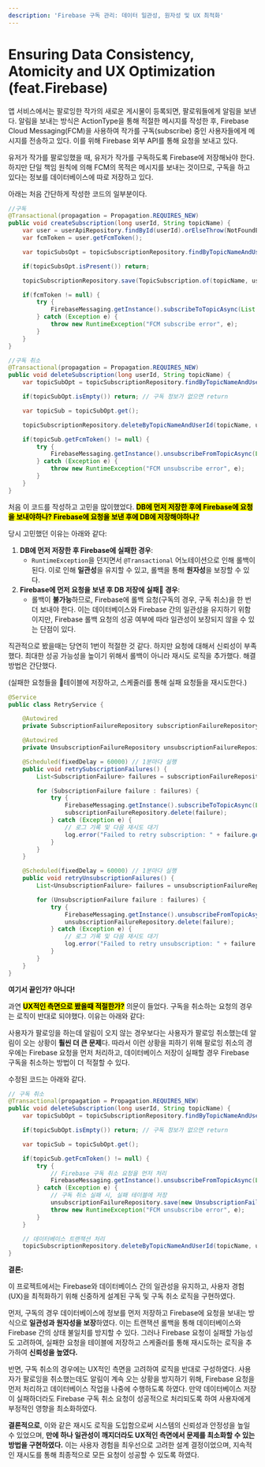 ```yaml
---
description: 'Firebase 구독 관리: 데이터 일관성, 원자성 및 UX 최적화'
---
```


# Ensuring Data Consistency, Atomicity and UX Optimization (feat.Firebase)

앱 서비스에서는 팔로잉한 작가의 새로운 게시물이 등록되면, 팔로워들에게 알림을 보낸다. 알림을 보내는 방식은 ActionType을 통해 적절한 메시지를 작성한 후, Firebase Cloud Messaging(FCM)을 사용하여 작가를 구독(subscribe) 중인 사용자들에게 메시지를 전송하고 있다. 이를 위해 Firebase 외부 API를 통해 요청을 보내고 있다.

유저가 작가를 팔로잉했을 때, 유저가 작가를 구독하도록 Firebase에 저장해놔야 한다. 하지만 단일 책임 원칙에 의해 FCM의 목적은 메시지를 보내는 것이므로, 구독을 하고 있다는 정보를 데이터베이스에 따로 저장하고 있다.



아래는 처음 간단하게 작성한 코드의 일부분이다.

```java
//구독
@Transactional(propagation = Propagation.REQUIRES_NEW)
public void createSubscription(long userId, String topicName) {
    var user = userApiRepository.findById(userId).orElseThrow(NotFoundException::new);
    var fcmToken = user.getFcmToken();

    var topicSubsOpt = topicSubscriptionRepository.findByTopicNameAndUserId(topicName, userId);

    if(topicSubsOpt.isPresent()) return;

    topicSubscriptionRepository.save(TopicSubscription.of(topicName, userId, fcmToken, true));

    if(fcmToken != null) {
        try {
            FirebaseMessaging.getInstance().subscribeToTopicAsync(List.of(fcmToken), topicName);
        } catch (Exception e) {
            throw new RuntimeException("FCM subscribe error", e);
        }
    }
}

//구독 취소
@Transactional(propagation = Propagation.REQUIRES_NEW)
public void deleteSubscription(long userId, String topicName) {
    var topicSubOpt = topicSubscriptionRepository.findByTopicNameAndUserId(topicName, userId);

    if(topicSubOpt.isEmpty()) return; // 구독 정보가 없으면 return

    var topicSub = topicSubOpt.get();

    topicSubscriptionRepository.deleteByTopicNameAndUserId(topicName, userId);

    if(topicSub.getFcmToken() != null) {
        try {
            FirebaseMessaging.getInstance().unsubscribeFromTopicAsync(List.of(topicSub.getFcmToken()), topicName);
        } catch (Exception e) {
            throw new RuntimeException("FCM unsubscribe error", e);
        }
    }
}
```

처음 이 코드를 작성하고 고민을 많이했었다. <mark style="background-color:yellow;">**DB에 먼저 저장한 후에 Firebase에 요청을 보내야하나? Firebase에 요청을 보낸 후에 DB에 저장해야하나?**</mark>

당시 고민했던 이유는 아래와 같다:

1. **DB에 먼저 저장한 후 Firebase에 실패한 경우**:
   * `RuntimeException`을 던지면서 `@Transactional` 어노테이션으로 인해 롤백이 된다. 이로 인해 **일관성**을 유지할 수 있고, 롤백을 통해 **원자성**을 보장할 수 있다.
2. **Firebase에 먼저 요청을 보낸 후 DB 저장에 실패 경우**:
   * 롤백이 **불가능**하므로, Firebase에 롤백 요청(구독의 경우, 구독 취소)을 한 번 더 보내야 한다. 이는 데이터베이스와 Firebase 간의 일관성을 유지하기 위함이지만, Firebase 롤백 요청의 성공 여부에 따라 일관성이 보장되지 않을 수 있는 단점이 있다.

직관적으로 봤을때는 당연히 1번이 적절한 것 같다. 하지만 요청에 대해서 신뢰성이 부족했다. 최대한 성공 가능성을 높이기 위해서 롤백이 아니라 재시도 로직을 추가했다. 해결방법은 간단했다.

(실패한 요청들을 테이블에 저장하고, 스케줄러를 통해 실패 요청들을 재시도한다.)

```java
@Service
public class RetryService {

    @Autowired
    private SubscriptionFailureRepository subscriptionFailureRepository;

    @Autowired
    private UnsubscriptionFailureRepository unsubscriptionFailureRepository;

    @Scheduled(fixedDelay = 60000) // 1분마다 실행
    public void retrySubscriptionFailures() {
        List<SubscriptionFailure> failures = subscriptionFailureRepository.findAll();

        for (SubscriptionFailure failure : failures) {
            try {
                FirebaseMessaging.getInstance().subscribeToTopicAsync(List.of(failure.getFcmToken()), failure.getTopicName()).get();
                subscriptionFailureRepository.delete(failure);
            } catch (Exception e) {
                // 로그 기록 및 다음 재시도 대기
                log.error("Failed to retry subscription: " + failure.getTopicName() + " for user: " + failure.getUserId(), e);
            }
        }
    }

    @Scheduled(fixedDelay = 60000) // 1분마다 실행
    public void retryUnsubscriptionFailures() {
        List<UnsubscriptionFailure> failures = unsubscriptionFailureRepository.findAll();

        for (UnsubscriptionFailure failure : failures) {
            try {
                FirebaseMessaging.getInstance().unsubscribeFromTopicAsync(List.of(failure.getFcmToken()), failure.getTopicName()).get();
                unsubscriptionFailureRepository.delete(failure);
            } catch (Exception e) {
                // 로그 기록 및 다음 재시도 대기
                log.error("Failed to retry unsubscription: " + failure.getTopicName() + " for user: " + failure.getUserId(), e);
            }
        }
    }
}

```

**여기서 끝인가? 아니다!**



과연 <mark style="background-color:yellow;">**UX적인 측면으로 봤을때 적절한가?**</mark> 의문이 들었다. 구독을 취소하는 요청의 경우는 로직이 반대로 되야했다. 이유는 아래와 같다:

사용자가 팔로잉을 하는데 알림이 오지 않는 경우보다는 사용자가 팔로잉 취소했는데 알림이 오는 상황이 **훨씬 더 큰 문제**다. 따라서 이런 상황을 피하기 위해 팔로잉 취소의 경우에는 Firebase 요청을 먼저 처리하고, 데이터베이스 저장이 실패할 경우 Firebase 구독을 취소하는 방법이 더 적절할 수 있다.

수정된 코드는 아래와 같다.

```java
// 구독 취소
@Transactional(propagation = Propagation.REQUIRES_NEW)
public void deleteSubscription(long userId, String topicName) {
    var topicSubOpt = topicSubscriptionRepository.findByTopicNameAndUserId(topicName, userId);

    if(topicSubOpt.isEmpty()) return; // 구독 정보가 없으면 return

    var topicSub = topicSubOpt.get();

    if(topicSub.getFcmToken() != null) {
        try {
            // Firebase 구독 취소 요청을 먼저 처리
            FirebaseMessaging.getInstance().unsubscribeFromTopicAsync(List.of(topicSub.getFcmToken()), topicName).get();
        } catch (Exception e) {
            // 구독 취소 실패 시, 실패 테이블에 저장
            unsubscriptionFailureRepository.save(new UnsubscriptionFailure(userId, topicName, topicSub.getFcmToken()));
            throw new RuntimeException("FCM unsubscribe error", e);
        }
    }

    // 데이터베이스 트랜잭션 처리
    topicSubscriptionRepository.deleteByTopicNameAndUserId(topicName, userId);
}
```



**결론:**

이 프로젝트에서는 Firebase와 데이터베이스 간의 일관성을 유지하고, 사용자 경험(UX)을 최적화하기 위해 신중하게 설계된 구독 및 구독 취소 로직을 구현하였다.

먼저, 구독의 경우 데이터베이스에 정보를 먼저 저장하고 Firebase에 요청을 보내는 방식으로 **일관성과 원자성을 보장**하였다. 이는 트랜잭션 롤백을 통해 데이터베이스와 Firebase 간의 상태 불일치를 방지할 수 있다. 그러나 Firebase 요청이 실패할 가능성도 고려하여, 실패한 요청을 테이블에 저장하고 스케줄러를 통해 재시도하는 로직을 추가하여 **신뢰성을 높였다.**

반면, 구독 취소의 경우에는 UX적인 측면을 고려하여 로직을 반대로 구성하였다. 사용자가 팔로잉을 취소했는데도 알림이 계속 오는 상황을 방지하기 위해, Firebase 요청을 먼저 처리하고 데이터베이스 작업을 나중에 수행하도록 하였다. 만약 데이터베이스 저장이 실패하더라도 Firebase 구독 취소 요청이 성공적으로 처리되도록 하여 사용자에게 부정적인 영향을 최소화하였다.

**결론적으로**, 이와 같은 재시도 로직을 도입함으로써 시스템의 신뢰성과 안정성을 높일 수 있었으며, **만에 하나 일관성이 깨지더라도 UX적인 측면에서 문제를 최소화할 수 있는 방법을 구현하였다.** 이는 사용자 경험을 최우선으로 고려한 설계 결정이었으며, 지속적인 재시도를 통해 최종적으로 모든 요청이 성공할 수 있도록 하였다.



